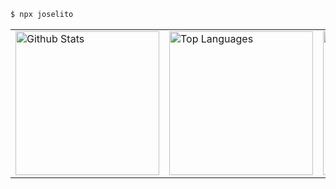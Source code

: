 ```bash
$ npx joselito
```

<table>
    <tbody>
        <!--tr>
            <td colspan="3"><img alt="Top Languages" src="https://github-readme-stats.vercel.app/api/wakatime?username=joselito&api_domain=wakapi.joselito.dev&bg_color=15254000&title_color=007BFF&icon_color=808080&text_color=808080&custom_title=Recent%20Activity&show_icons=true&hide_border=true&hide=unknown&display_format=percent&border_radius=0&layout=compact" width="100%" /></td>
    </tr-->
        <tr>
            <td><img alt="Github Stats" src="https://github-readme-stats.vercel.app/api?username=breakzplatform&bg_color=15254000&title_color=007BFF&icon_color=808080&text_color=808080&&hide_border=true&show_icons=true&custom_title=GitHub%20Stats&include_all_commits=true&rank_icon=percentile&border_radius=0" height="230px"/></td>
            <td><img alt="Top Languages" src="https://github-readme-stats.vercel.app/api/top-langs/?username=breakzplatform&bg_color=15254000&title_color=007BFF&icon_color=808080&text_color=808080&hide_border=true&show_icons=true&langs_count=6&border_radius=0&layout=compact" height="230px"/></td>
          <td><img src="https://streak-stats.demolab.com?user=breakzplatform&hide_border=true&border_radius=0&date_format=j%2Fn%5B%2FY%5D&exclude_days=Sun%2CSat&card_width=0&background=15254000&ring=007BFF&currStreakLabel=808080&fire=007BFF&sideNums=808080&stroke=15254000&dates=808080&currStreakNum=007BFF&sideLabels=808080&excludeDaysLabel=15254000" alt="GitHub Streak" height="230px" /></td>
        </tr>
    </tbody>
</table>

